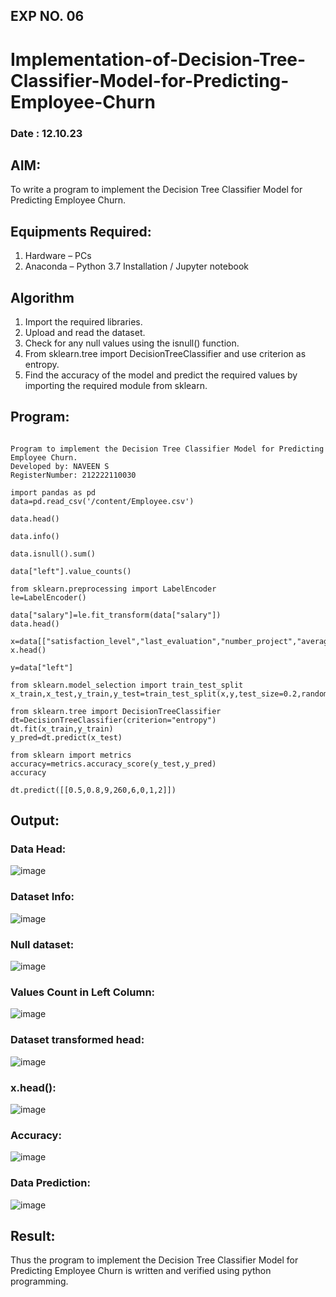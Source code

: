 ## EXP NO. 06
# Implementation-of-Decision-Tree-Classifier-Model-for-Predicting-Employee-Churn
### Date : 12.10.23

## AIM:
To write a program to implement the Decision Tree Classifier Model for Predicting Employee Churn.

## Equipments Required:
1. Hardware – PCs
2. Anaconda – Python 3.7 Installation / Jupyter notebook

## Algorithm
1. Import the required libraries.
2. Upload and read the dataset.
3. Check for any null values using the isnull() function.
4. From sklearn.tree import DecisionTreeClassifier and use criterion as entropy.
5. Find the accuracy of the model and predict the required values by importing the required module from sklearn. 

## Program:
```

Program to implement the Decision Tree Classifier Model for Predicting Employee Churn.
Developed by: NAVEEN S
RegisterNumber: 212222110030

import pandas as pd
data=pd.read_csv('/content/Employee.csv')

data.head()

data.info()

data.isnull().sum()

data["left"].value_counts()

from sklearn.preprocessing import LabelEncoder
le=LabelEncoder()

data["salary"]=le.fit_transform(data["salary"])
data.head()

x=data[["satisfaction_level","last_evaluation","number_project","average_montly_hours","time_spend_company","Work_accident","promotion_last_5years","salary"]]
x.head()

y=data["left"]

from sklearn.model_selection import train_test_split
x_train,x_test,y_train,y_test=train_test_split(x,y,test_size=0.2,random_state=100)

from sklearn.tree import DecisionTreeClassifier
dt=DecisionTreeClassifier(criterion="entropy")
dt.fit(x_train,y_train)
y_pred=dt.predict(x_test)

from sklearn import metrics
accuracy=metrics.accuracy_score(y_test,y_pred)
accuracy

dt.predict([[0.5,0.8,9,260,6,0,1,2]])
```

## Output:
### Data Head:
![image](https://github.com/ShanmathiShanmugam/Implementation-of-Decision-Tree-Classifier-Model-for-Predicting-Employee-Churn/assets/121243595/365b56a8-1c8d-4322-bc84-46d08fa30a9d)

### Dataset Info:
![image](https://github.com/ShanmathiShanmugam/Implementation-of-Decision-Tree-Classifier-Model-for-Predicting-Employee-Churn/assets/121243595/ee654ffa-c3e2-42a9-b93a-9a82f7bab8d2)

### Null dataset:
![image](https://github.com/ShanmathiShanmugam/Implementation-of-Decision-Tree-Classifier-Model-for-Predicting-Employee-Churn/assets/121243595/21178019-f435-4bd6-9cbd-e4d6cbbc1c6c)

### Values Count in Left Column:
![image](https://github.com/ShanmathiShanmugam/Implementation-of-Decision-Tree-Classifier-Model-for-Predicting-Employee-Churn/assets/121243595/43a7745e-2388-44a5-9ed8-113106ac0bb8)

### Dataset transformed head:
![image](https://github.com/ShanmathiShanmugam/Implementation-of-Decision-Tree-Classifier-Model-for-Predicting-Employee-Churn/assets/121243595/cc57beb6-a992-49ee-901e-9727e1cf45e8)

### x.head():
![image](https://github.com/ShanmathiShanmugam/Implementation-of-Decision-Tree-Classifier-Model-for-Predicting-Employee-Churn/assets/121243595/80c5b353-e69f-4dbf-a74a-170e21527735)

### Accuracy: 
![image](https://github.com/ShanmathiShanmugam/Implementation-of-Decision-Tree-Classifier-Model-for-Predicting-Employee-Churn/assets/121243595/2d2d5943-14e4-490d-90b8-78dc9c8d5891)

### Data Prediction:
![image](https://github.com/ShanmathiShanmugam/Implementation-of-Decision-Tree-Classifier-Model-for-Predicting-Employee-Churn/assets/121243595/64782b05-022a-4fcd-8073-c7baa23346c8)


## Result:
Thus the program to implement the  Decision Tree Classifier Model for Predicting Employee Churn is written and verified using python programming.
